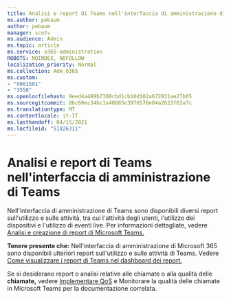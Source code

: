 ```yaml
---
title: Analisi e report di Teams nell'interfaccia di amministrazione di Teams
ms.author: pebaum
author: pebaum
manager: scotv
ms.audience: Admin
ms.topic: article
ms.service: o365-administration
ROBOTS: NOINDEX, NOFOLLOW
localization_priority: Normal
ms.collection: Adm_O365
ms.custom:
- "9001501"
- "3558"
ms.openlocfilehash: 9eed4a489b7308cbd1cb10d102a672831ae27b05
ms.sourcegitcommit: 8bc60ec34bc1e40685e3976576e04a2623f63a7c
ms.translationtype: MT
ms.contentlocale: it-IT
ms.lasthandoff: 04/15/2021
ms.locfileid: "51826311"
---
```

# <a name="teams-analytics-and-reports-in-the-teams-admin-center"></a>Analisi e report di Teams nell'interfaccia di amministrazione di Teams

Nell'interfaccia di  amministrazione di Teams sono disponibili diversi report sull'utilizzo e sulle attività, tra cui l'attività degli utenti, l'utilizzo dei dispositivi e l'utilizzo di eventi live. Per informazioni dettagliate, vedere [Analisi e creazione di report di Microsoft Teams.](https://docs.microsoft.com/microsoftteams/teams-analytics-and-reports/teams-reporting-reference)

**Tenere presente che:** Nell'interfaccia di amministrazione di Microsoft 365 sono disponibili ulteriori report sull'utilizzo e sulle attività di Teams. Vedere [Come visualizzare i report di Teams nel dashboard dei report.](https://docs.microsoft.com/microsoftteams/teams-activity-reports#how-to-view-the-teams-reports-in-the-reports-dashboard)

Se si desiderano report o  analisi relative alle chiamate o alla qualità delle **chiamate,** vedere [Implementare QoS](https://docs.microsoft.com/microsoftteams/monitor-call-quality-qos) e Monitorare la qualità delle chiamate in Microsoft Teams per la documentazione correlata.

